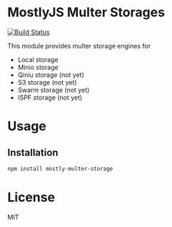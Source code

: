 MostlyJS Multer Storages
========================

[![Build Status](https://travis-ci.org/mostlyjs/mostly-multer-storage.svg)](https://travis-ci.org/mostlyjs/mostly-multer-storage)

This module provides multer storage engines for

* Local storage
* Minio storage
* Qiniu storage (not yet)
* S3 storage (not yet)
* Swarm storage (not yet)
* ISPF storage (not yet)

# Usage

## Installation

```bash
npm install mostly-multer-storage
```

# License

MIT